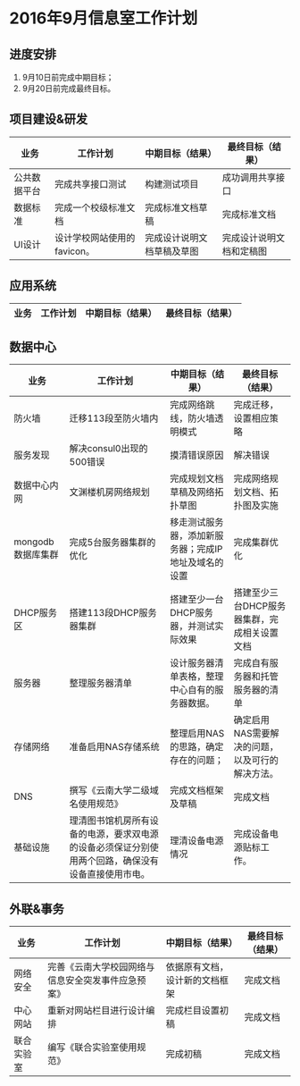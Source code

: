 # 2016年9月信息室工作计划

## 进度安排
1. 9月10日前完成中期目标；
2. 9月20日前完成最终目标。

## 项目建设&研发

| 业务 | 工作计划 | 中期目标（结果） | 最终目标（结果） |
| --- | --- | --- | --- |
| 公共数据平台 | 完成共享接口测试 | 构建测试项目 | 成功调用共享接口 |
| 数据标准 | 完成一个校级标准文档 | 完成标准文档草稿 | 完成标准文档 |
| UI设计 | 设计学校网站使用的favicon。 | 完成设计说明文档草稿及草图 | 完成设计说明文档和定稿图 |

## 应用系统

| 业务 | 工作计划 | 中期目标（结果） | 最终目标（结果） |
| --- | --- | --- | --- |

## 数据中心

| 业务 | 工作计划 | 中期目标（结果） | 最终目标（结果） |
| --- | --- | --- | --- |
| 防火墙 | 迁移113段至防火墙内 | 完成网络跳线，防火墙透明模式 | 完成迁移，设置相应策略 |
| 服务发现 | 解决consul0出现的500错误 | 摸清错误原因 | 解决错误 |
| 数据中心内网 | 文渊楼机房网络规划 | 完成规划文档草稿及网络拓扑草图 | 完成网络规划文档、拓扑图及实施 |
| mongodb数据库集群 | 完成5台服务器集群的优化 | 移走测试服务器，添加新服务器；完成IP地址及域名的设置 | 完成集群优化 |
| DHCP服务区 | 搭建113段DHCP服务器集群 | 搭建至少一台DHCP服务器，并测试实际效果 | 搭建至少三台DHCP服务器集群，完成相关设置文档 |
| 服务器 | 整理服务器清单 | 设计服务器清单表格，整理中心自有的服务器数据。 | 完成自有服务器和托管服务器的清单 |
| 存储网络 | 准备启用NAS存储系统 | 整理启用NAS的思路，确定存在的问题； | 确定启用NAS需要解决的问题，以及可行的解决方法。 |
| DNS | 撰写《云南大学二级域名使用规范》 | 完成文档框架及草稿 | 完成文档 |
| 基础设施 | 理清图书馆机房所有设备的电源，要求双电源的设备必须保证分别使用两个回路，确保没有设备直接使用市电。 | 理清设备电源情况 | 完成设备电源贴标工作。 |

## 外联&事务


| 业务 | 工作计划 | 中期目标（结果） | 最终目标（结果） |
| --- | --- | --- | --- |
| 网络安全 | 完善《云南大学校园网络与信息安全突发事件应急预案》 | 依据原有文档，设计新的文档框架 | 完成文档 |
| 中心网站 | 重新对网站栏目进行设计编排 | 完成栏目设置初稿 | 完成文档 |
| 联合实验室 | 编写《联合实验室使用规范》 | 完成初稿 | 完成文档 |





